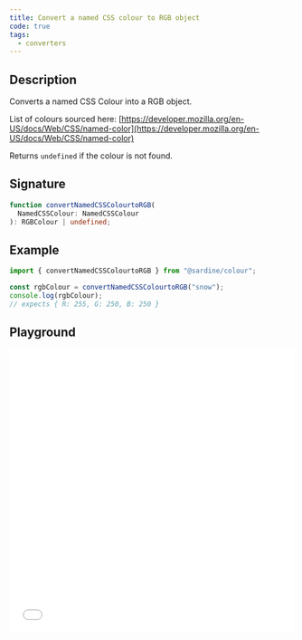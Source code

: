 ```yaml
---
title: Convert a named CSS colour to RGB object
code: true
tags:
  - converters
---
```


## Description

Converts a named CSS Colour into a RGB object.

List of colours sourced here:
[https://developer.mozilla.org/en-US/docs/Web/CSS/named-color](https://developer.mozilla.org/en-US/docs/Web/CSS/named-color)

Returns `undefined` if the colour is not found.

## Signature

```typescript
function convertNamedCSSColourtoRGB(
  NamedCSSColour: NamedCSSColour
): RGBColour | undefined;
```

## Example

```javascript
import { convertNamedCSSColourtoRGB } from "@sardine/colour";

const rgbColour = convertNamedCSSColourtoRGB("snow");
console.log(rgbColour);
// expects { R: 255, G: 250, B: 250 }
```

## Playground

<iframe src="/assets/playground/convertNamedCSSColourtoRGB.html" title="convertNamedCSSColourtoRGB" width="100%" height="500px" style="border:0; overflow:hidden;" sandbox="allow-scripts allow-same-origin"></iframe>

